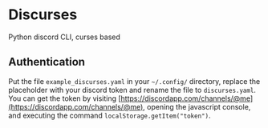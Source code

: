 # Discurses
Python discord CLI, curses based

## Authentication
Put the file `example_discurses.yaml` in your `~/.config/` directory, replace the placeholder with your discord token and rename the file to `discurses.yaml`.
You can get the token by visiting [https://discordapp.com/channels/@me](https://discordapp.com/channels/@me), opening the javascript console, and executing the command `localStorage.getItem("token")`.
